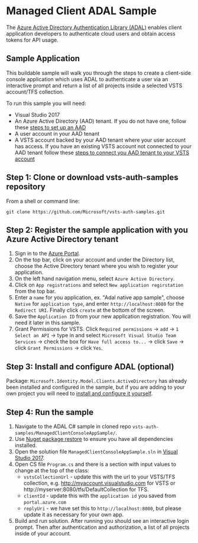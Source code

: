 # Managed Client ADAL Sample

The [Azure Active Directory Authentication Library (ADAL)](https://docs.microsoft.com/en-us/azure/active-directory/develop/active-directory-authentication-libraries) enables client application developers to authenticate cloud users and obtain access tokens for API usage.

## Sample Application

This buildable sample will walk you through the steps to create a client-side console application which uses ADAL to authenticate a user via an interactive prompt and return a list of all projects inside a selected VSTS account/TFS collection.

To run this sample you will need:
* Visual Studio 2017
* An Azure Active Directory (AAD) tenant. If you do not have one, follow these [steps to set up an AAD](https://docs.microsoft.com/en-us/azure/active-directory/develop/active-directory-howto-tenant)
* A user account in your AAD tenant
* A VSTS account backed by your AAD tenant where your user account has access. If you have an existing VSTS account not connected to your AAD tenant follow these [steps to connect you AAD tenant to your VSTS account](https://www.visualstudio.com/en-us/docs/setup-admin/team-services/manage-organization-access-for-your-account-vs)

## Step 1: Clone or download vsts-auth-samples repository

From a shell or command line: 
```no-highlight
git clone https://github.com/Microsoft/vsts-auth-samples.git
```

## Step 2: Register the sample application with you Azure Active Directory tenant

1. Sign in to the [Azure Portal](https://portal.azure.com).
2. On the top bar, click on your account and under the Directory list, choose the Active Directory tenant where you wish to register your application.
3. On the left hand navigation menu, select `Azure Active Directory`.
4. Click on `App registrations` and select `New application regirstation` from the top bar.
5. Enter a `name` for you application, ex. "Adal native app sample", choose `Native` for `application type`, and enter `http://localhost:8080` for the `Redirect URI`. Finally click `create` at the bottom of the screen.
6. Save the `Application ID` from your new application registration. You will need it later in this sample.
7. Grant Permissions for VSTS. Click `Required permissions` -> `add` -> `1 Select an API` -> type in and select `Microsoft Visual Studio Team Services` -> check the box for `Have full access to...` -> click `Save` -> click `Grant Permissions` -> click `Yes`.

## Step 3: Install and configure ADAL (optional)

Package: `Microsoft.Identity.Model.Clients.ActiveDirectory` has already been installed and configured in the sample, but if you are adding to your own project you will need to [install and configure it yourself](https://www.nuget.org/packages/Microsoft.IdentityModel.Clients.ActiveDirectory). 

## Step 4: Run the sample

1. Navigate to the ADAL C# sample in cloned repo `vsts-auth-samples/ManagedClientConsoleAppSample/`.
2. Use [Nuget package restore](https://docs.microsoft.com/en-us/nuget/consume-packages/package-restore) to ensure you have all dependencies installed.
3. Open the solution file `ManagedClientConsoleAppSample.sln` in [Visual Studio 2017](https://www.visualstudio.com/downloads/).
4. Open CS file `Program.cs` and there is a section with input values to change at the top of the class:
    * `vstsCollectionUrl` - update this with the url to your VSTS/TFS collection, e.g. http://myaccount.visualstudio.com for VSTS or http://myserver:8080/tfs/DefaultCollection for TFS.
    * `clientId` - update this with the `application id` you saved from `portal.azure.com`
    * `replyUri` - we have set this to `http://localhost:8080`, but please update it as necessary for your own app.
5. Build and run solution. After running you should see an interactive login prompt. Then after authentication and authorization, a list of all projects inside of your account.




